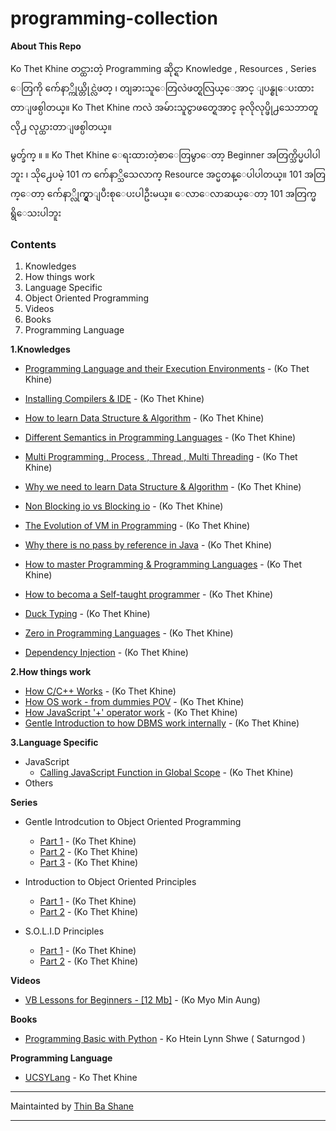 
# programming-collection
**About This Repo**

Ko Thet Khine တင္ထားတဲ့ Programming ဆိုင္ရာ Knowledge , Resources , Series ေတြကို က်ေနာ္ကိုယ္တိုင္လဲဖတ္ ၊ တျခားသူေတြလဲဖတ္ရလြယ္ေအာင္ ျပန္စုေပးထားတာျဖစ္ပါတယ္။ Ko Thet Khine ကလဲ အမ်ားသူငွာဖတ္ရေအာင္ ခုလိုလုပ္ဖို႕သေဘာတူလို႕ လုပ္ထားတာျဖစ္ပါတယ္။ 

မွတ္ခ်က္ ။	။ Ko Thet Khine ေရးထားတဲ့စာေတြမွာေတာ့ Beginner အတြက္သိပ္မပါပါဘူး ၊ သို႕ေပမဲ့ 101 က က်ေနာ္သိသေလာက္ Resource အင္မတန္ေပါပါတယ္။ 101 အတြက္ေတာ့ က်ေနာ္လိုက္ရွာျပီးစုေပးပါဦးမယ္။ ေလာေလာဆယ္ေတာ့ 101 အတြက္မရွိေသးပါဘူး

### Contents

 1. Knowledges
 2. How things work
 3. Language Specific
 4. Object Oriented Programming
 5. Videos
 6. Books
 7. Programming Language

**1.Knowledges** 

 - [Programming Language and their Execution Environments](https://github.com/LunaM00n/programming-collection/blob/master/Knowledges/knowledge1.md) - (Ko Thet Khine)

 - [Installing Compilers & IDE](https://github.com/LunaM00n/programming-collection/blob/master/Knowledges/knowledge2.md) - (Ko Thet Khine)

 - [How to learn Data Structure & Algorithm](https://github.com/LunaM00n/programming-collection/blob/master/Knowledges/knowledge4.md) - (Ko Thet Khine)
 
 - [Different Semantics in Programming Languages](https://github.com/LunaM00n/programming-collection/blob/master/Knowledges/knowledge5.md) - (Ko Thet Khine)
 
 - [Multi Programming , Process , Thread , Multi Threading](https://github.com/LunaM00n/programming-collection/blob/master/Knowledges/knowledge6.md) - (Ko Thet Khine)
 
 - [Why we need to learn Data Structure & Algorithm](https://github.com/LunaM00n/programming-collection/blob/master/Knowledges/knowledge7.md) - (Ko Thet Khine)
 
 - [Non Blocking io vs Blocking io](https://github.com/LunaM00n/programming-collection/blob/master/Knowledges/knowledge8.md) - (Ko Thet Khine)
 
 - [The Evolution of VM in Programming](https://github.com/LunaM00n/programming-collection/blob/master/Knowledges/knowledge9.md) - (Ko Thet Khine)
 
 - [Why there is no pass by reference in Java](https://github.com/LunaM00n/programming-collection/blob/master/Knowledges/knowledge10.md) - (Ko Thet Khine)
 
 - [How to master Programming & Programming Languages](https://github.com/LunaM00n/programming-collection/blob/master/Knowledges/knowledge11.md) - (Ko Thet Khine)
   
  - [How to becoma a Self-taught programmer](https://github.com/LunaM00n/programming-collection/blob/master/Knowledges/knowledge13.md) - (Ko Thet Khine)
  
  - [Duck Typing](https://github.com/LunaM00n/programming-collection/blob/master/Knowledges/knowledge14.md) - (Ko Thet Khine)
  
  - [Zero in Programming Languages](https://github.com/LunaM00n/programming-collection/blob/master/Knowledges/knowledge15.md) - (Ko Thet Khine)
  
  - [Dependency Injection](https://github.com/myaung/programming-collection/blob/master/Knowledges/knowledgedi.md) - (Ko Thet Khine)

**2.How things work**

- [How C/C++ Works](https://github.com/LunaM00n/programming-collection/blob/master/Knowledges/knowledge3.md) - (Ko Thet Khine)
- [How OS work - from dummies POV](https://github.com/LunaM00n/programming-collection/blob/master/Knowledges/knowledge12.md) - (Ko Thet Khine)
- [How JavaScript '+' operator work](https://github.com/LunaM00n/programming-collection/blob/master/Knowledges/knowledge16.md) - (Ko Thet Khine)
- [Gentle Introduction to how DBMS work internally](https://github.com/LunaM00n/programming-collection/blob/master/Database/db1.md) - (Ko Thet Khine)


**3.Language Specific**
 - JavaScript
	 - [Calling JavaScript Function in Global Scope](https://github.com/LunaM00n/programming-collection/blob/master/JavaScript/JS1.md) - (Ko Thet Khine)
 - Others

**Series**

 - Gentle Introdcution to Object Oriented Programming
	 - [Part 1](https://github.com/LunaM00n/programming-collection/blob/master/OOP/gioop1.md) - (Ko Thet Khine)
	- [Part 2](https://github.com/LunaM00n/programming-collection/blob/master/OOP/gioop2.md) - (Ko Thet Khine)
	- [Part 3](https://github.com/LunaM00n/programming-collection/blob/master/OOP/gioop3.md) - (Ko Thet Khine)

- Introduction to Object Oriented Principles
	- [Part 1](https://github.com/LunaM00n/programming-collection/blob/master/OOP/ioop1.md) - (Ko Thet Khine)
	- [Part 2](https://github.com/LunaM00n/programming-collection/blob/master/OOP/ioop2.md) - (Ko Thet Khine)
 
 - S.O.L.I.D Principles 
	 - [Part 1](https://github.com/LunaM00n/programming-collection/blob/master/OOP/solid1.md) - (Ko Thet Khine)
	 - [Part 2](https://github.com/LunaM00n/programming-collection/blob/master/OOP/solid2.md) - (Ko Thet Khine)
 
 
 **Videos**
 - [VB Lessons for Beginners - [12 Mb]](https://my.pcloud.com/publink/show?code=YJJctalK) - (Ko Myo Min Aung)

**Books**

  - [Programming Basic with Python](http://books.saturngod.net/programming_basic/) - Ko Htein Lynn Shwe ( Saturngod )

**Programming Language**
- [UCSYLang](https://github.com/mrthetkhine/UCSYLang) - Ko Thet Khine

---

Maintainted by [Thin Ba Shane](https://www.facebook.com/thin.bashane) 

---
